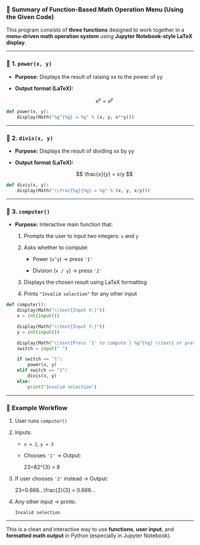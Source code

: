 ### 📘 **Summary of Function-Based Math Operation Menu (Using the Given Code)**

This program consists of **three functions** designed to work together in a **menu-driven math operation system** using **Jupyter Notebook-style LaTeX display**.

---

### 🧠 **1. `power(x, y)`**

- **Purpose:** Displays the result of raising xx to the power of yy
    
- **Output format (LaTeX):**
    
    $$x^{y} = x^{y}$$

```python
def power(x, y):
    display(Math("%g^{%g} = %g" % (x, y, x**y)))
```

---

### 🧮 **2. `divis(x, y)`**

- **Purpose:** Displays the result of dividing xx by yy
    
- **Output format (LaTeX):**
    
    $$ \frac{x}{y} = x/y $$ 

```python
def divis(x, y):
    display(Math("\\frac{%g}{%g} = %g" % (x, y, x/y)))
```

---

### 🧾 **3. `computer()`**

- **Purpose:** Interactive main function that:
    
    1. Prompts the user to input two integers: `x` and `y`
        
    2. Asks whether to compute:
        
        - Power (`x^y`) → press `'1'`
            
        - Division (`x / y`) → press `'2'`
            
    3. Displays the chosen result using LaTeX formatting
        
    4. Prints `"Invalid selection"` for any other input
        

```python
def computer():
    display(Math("\\text{Input X:}"))
    x = int(input())

    display(Math("\\text{Input Y:}"))
    y = int(input())

    display(Math("\\text{Press '1' to compute } %g^{%g} \\text{ or press '2' to compute } \\frac{%g}{%g}" % (x, y, x, y)))
    switch = input(" ")

    if switch == "1":
        power(x, y)
    elif switch == "2":
        divis(x, y)
    else:
        print("Invalid selection")
```

---

### 🧪 **Example Workflow**

1. User runs `computer()`
    
2. Inputs:
    
    - `x = 2`, `y = 3`
        
    - Chooses `'1'` → Output:
        
        23=82^{3} = 8
3. If user chooses `'2'` instead → Output:
    
    23=0.666...\frac{2}{3} = 0.666...
4. Any other input → prints:
    
    ```
    Invalid selection
    ```
    

---

This is a clean and interactive way to use **functions**, **user input**, and **formatted math output** in Python (especially in Jupyter Notebook).